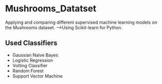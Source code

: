 # Mushrooms_Datatset
Applying and comparing different supervised machine learning models on the Mushrooms dataset.
-->Using Scikit-learn for Python.
## Used Classifiers
- Gaussian Naive Bayes
- Logistic Regression
- Votting Classifier
- Random Forest
- Support Vector Machine

